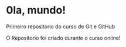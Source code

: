 # 0la, mundo!
Primeiro repositorio do curso de Git e GitHub

O Repositorio foi criado durante o curso online!

